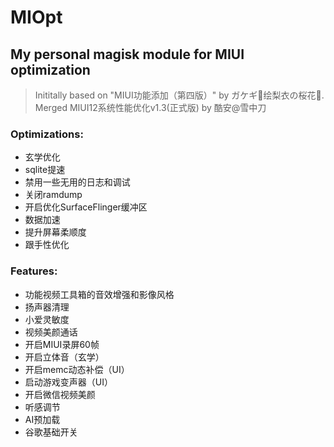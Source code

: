 # MIOpt
My personal magisk module for MIUI optimization
---

> Inititally based on "MIUI功能添加（第四版）" by ガケギ🎐绘梨衣の桜花🌸. 
> Merged MIUI12系统性能优化v1.3(正式版) by 酷安@雪中刀

### Optimizations:
* 玄学优化
* sqlite提速
* 禁用一些无用的日志和调试
* 关闭ramdump
* 开启优化SurfaceFlinger缓冲区
* 数据加速
* 提升屏幕柔顺度
* 跟手性优化


### Features:
* 功能视频工具箱的音效增强和影像风格
* 扬声器清理
* 小爱灵敏度
* 视频美颜通话
* 开启MIUI录屏60帧
* 开启立体音（玄学）
* 开启memc动态补偿（UI）
* 启动游戏变声器（UI）
* 开启微信视频美颜
* 听感调节
* AI预加载
* 谷歌基础开关
